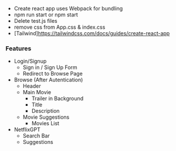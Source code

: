 - Create react app uses Webpack for bundling
- npm run start or npm start
- Delete test.js files
- remove css from App.css & index.css
- [Tailwind]https://tailwindcss.com/docs/guides/create-react-app    

### Features
- Login/Signup
  - Sign in / Sign Up Form
  - Redirect to Browse Page
- Browse (After Autentication)
  - Header
  - Main Movie
    - Trailer in Background
    - Title 
    - Description
  - Movie Suggestions
    - Movies List
- NetflixGPT
  - Search Bar
  - Suggestions